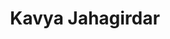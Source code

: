 ---
title: "Kavya Jahagirdar"
description: "Personal portfolio of Kavya Jahagirdar - Product builder, storyteller, and entrepreneur"
---
